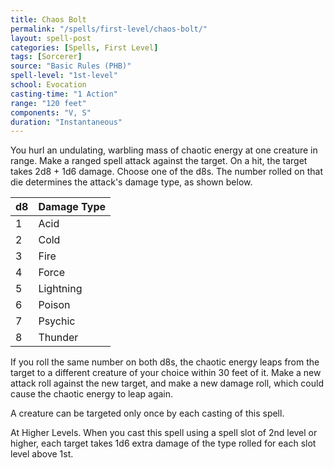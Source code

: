 ```yaml
---
title: Chaos Bolt
permalink: "/spells/first-level/chaos-bolt/"
layout: spell-post
categories: [Spells, First Level]
tags: [Sorcerer]
source: "Basic Rules (PHB)"
spell-level: "1st-level"
school: Evocation
casting-time: "1 Action"
range: "120 feet"
components: "V, S"
duration: "Instantaneous"
---
```


You hurl an undulating, warbling mass of chaotic energy at one creature in range. Make a ranged spell attack against the target. On a hit, the target takes 2d8 + 1d6 damage. Choose one of the d8s. The number rolled on that die determines the attack's damage type, as shown below.

| d8 | Damage Type |
| :- | :---------- |
| 1  | Acid        |
| 2  | Cold        |
| 3  | Fire        |
| 4  | Force       |
| 5  | Lightning   |
| 6  | Poison      |
| 7  | Psychic     |
| 8  | Thunder     |

If you roll the same number on both d8s, the chaotic energy leaps from the target to a different creature of your choice within 30 feet of it. Make a new attack roll against the new target, and make a new damage roll, which could cause the chaotic energy to leap again.

A creature can be targeted only once by each casting of this spell.

At Higher Levels. When you cast this spell using a spell slot of 2nd level or higher, each target takes 1d6 extra damage of the type rolled for each slot level above 1st.